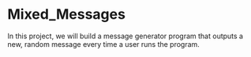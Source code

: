 # Mixed_Messages
In this project, we will build a message generator program that outputs a new, random message every time a user runs the program.
